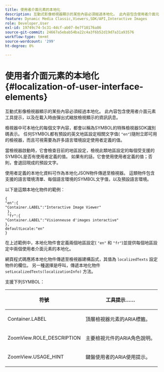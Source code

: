 ```yaml
---
title: 使用者介面元素的本地化
description: 互動式影像檢視器顯示的某些內容必須經過本地化。 此內容包含使用者介面元素工具提示，以及在載入時由彈出式縮放檢視顯示的資訊訊息。
feature: Dynamic Media Classic,Viewers,SDK/API,Interactive Images
role: Developer,User
exl-id: 19749c74-5c31-4dcf-ab07-0e7f10176a86
source-git-commit: 24667a5ebab54ba22c4a3f6b52d19d7a31a93576
workflow-type: tm+mt
source-wordcount: '299'
ht-degree: 0%

---
```


# 使用者介面元素的本地化{#localization-of-user-interface-elements}

互動式影像檢視器顯示的某些內容必須經過本地化。 此內容包含使用者介面元素工具提示，以及在載入時由彈出式縮放檢視顯示的資訊訊息。

檢視器中可本地化的每個文字內容，都會以稱為SYMBOL的特殊檢視器SDK識別碼表示。 任何SYMBOL都有預設的英文地區設定相關文字值( `"en"`)隨附立即可用的檢視器，而且可視需要為許多語言環境設定使用者定義的值。

當檢視器啟動時，它會檢查目前的地區設定，檢視此類地區設定的每個受支援的SYMBOL是否有使用者定義的值。 如果有的話，它會使用使用者定義的值；否則，會退回現成的預設文字。

使用者定義的本地化資料可作為本地化JSON物件傳遞至檢視器。 這類物件包含支援的語言環境清單、每個語言環境的SYMBOL文字值，以及預設語言環境。

以下是這類本地化物件的範例：

```
{ 
"en":{ 
"Container.LABEL":"Interactive Image Viewer" 
 }, 
 "fr":{ 
"Container.LABEL":"Visionneuse d'images interactive" 
}, 
defaultLocale:"en" 
}
```

在上述範例中，本地化物件會定義兩個地區設定( `"en"` 和 `"fr"`)並提供每個地區設定中兩個使用者介面元素的本地化。

網頁程式碼應將本地化物件傳遞至檢視器建構函式，其值為 `localizedTexts` 設定物件的欄位。 另一種選擇是呼叫，傳遞本地化物件 `setLocalizedTexts(localizationInfo)` 方法。

支援下列SYMBOL：

<table id="table_58C40353B7244335872350C98DF2CFB3"> 
 <thead> 
  <tr> 
   <th colname="col1" class="entry"> <p>符號 </p> </th> 
   <th colname="col2" class="entry"> <p>工具提示…… </p> </th> 
  </tr> 
 </thead>
 <tbody> 
  <tr> 
   <td colname="col1"> <p> <span class="codeph"> Container.LABEL </span> </p> </td> 
   <td colname="col2"> <p>頂層檢視器元素的ARIA標籤。 </p> </td> 
  </tr> 
  <tr> 
   <td colname="col1"> <p> <span class="codeph"> ZoomView.ROLE_DESCRIPTION </span> </p> </td> 
   <td colname="col2"> <p>主要檢視元件的ARIA角色說明。 </p> </td> 
  </tr> 
  <tr> 
   <td colname="col1"> <p> <span class="codeph"> ZoomView.USAGE_HINT </span> </p> </td> 
   <td colname="col2"> <p>鍵盤使用者的ARIA使用提示。 </p> </td> 
  </tr> 
 </tbody> 
</table>
